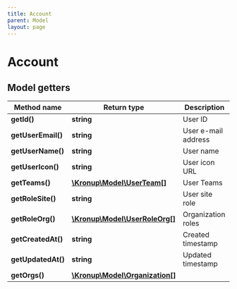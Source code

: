 ```yaml
---
title: Account
parent: Model
layout: page
---
```


# Account

## Model getters

Method name | Return type | Description
------------ | ------------- | -------------
**getId()** | **string** | User ID
**getUserEmail()** | **string** | User e-mail address
**getUserName()** | **string** | User name
**getUserIcon()** | **string** | User icon URL
**getTeams()** | [**\Kronup\Model\UserTeam[]**](../UserTeam) | User Teams
**getRoleSite()** | **string** | User site role
**getRoleOrg()** | [**\Kronup\Model\UserRoleOrg[]**](../UserRoleOrg) | Organization roles
**getCreatedAt()** | **string** | Created timestamp
**getUpdatedAt()** | **string** | Updated timestamp
**getOrgs()** | [**\Kronup\Model\Organization[]**](../Organization) | 

